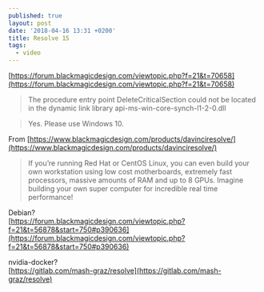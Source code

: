 ```yaml
---
published: true
layout: post
date: '2018-04-16 13:31 +0200'
title: Resolve 15
tags:
  - video
---
```

[https://forum.blackmagicdesign.com/viewtopic.php?f=21&t=70658](https://forum.blackmagicdesign.com/viewtopic.php?f=21&t=70658)

> The procedure entry point DeleteCriticalSection could not be located in the dynamic link library api-ms-win-core-synch-l1-2-0.dll

> Yes. Please use Windows 10.

From [https://www.blackmagicdesign.com/products/davinciresolve/](https://www.blackmagicdesign.com/products/davinciresolve/)

> If you’re running Red Hat or CentOS Linux, you can even build your own workstation using low cost motherboards, extremely fast processors, massive amounts of RAM and up to 8 GPUs. Imagine building your own super computer for incredible real time performance!

Debian?  
[https://forum.blackmagicdesign.com/viewtopic.php?f=21&t=56878&start=750#p390636](https://forum.blackmagicdesign.com/viewtopic.php?f=21&t=56878&start=750#p390636)

nvidia-docker?  
[https://gitlab.com/mash-graz/resolve](https://gitlab.com/mash-graz/resolve)

